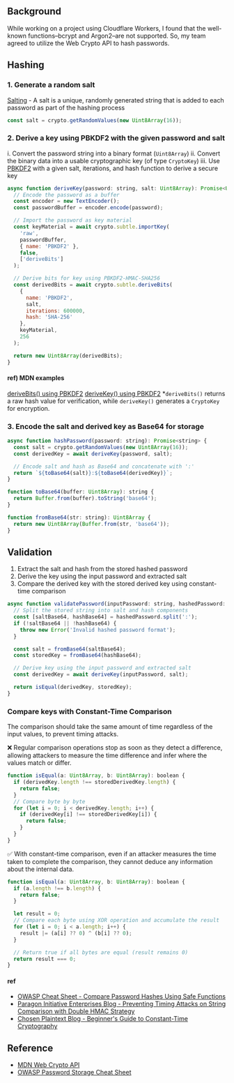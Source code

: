 ## Background

While working on a project using Cloudflare Workers, I found that the well-known functions–bcrypt and Argon2–are not supported. So, my team agreed to utilize the Web Crypto API to hash passwords.

## Hashing

### 1. Generate a random salt

[Salting](https://cheatsheetseries.owasp.org/cheatsheets/Password_Storage_Cheat_Sheet.html#salting) - A salt is a unique, randomly generated string that is added to each password as part of the hashing process

```js
const salt = crypto.getRandomValues(new Uint8Array(16));
```

### 2. Derive a key using PBKDF2 with the given password and salt

i. Convert the password string into a binary format (`Uint8Array`)
ii. Convert the binary data into a usable cryptographic key (of type `CryptoKey`)
iii. Use [PBKDF2](https://cheatsheetseries.owasp.org/cheatsheets/Password_Storage_Cheat_Sheet.html#pbkdf2) with a given salt, iterations, and hash function to derive a secure key

```js
async function deriveKey(password: string, salt: Uint8Array): Promise<Uint8Array> {
  // Encode the password as a buffer
  const encoder = new TextEncoder();
  const passwordBuffer = encoder.encode(password);

  // Import the password as key material
  const keyMaterial = await crypto.subtle.importKey(
    'raw',
    passwordBuffer,
    { name: 'PBKDF2' },
    false,
    ['deriveBits']
  );

  // Derive bits for key using PBKDF2-HMAC-SHA256
  const derivedBits = await crypto.subtle.deriveBits(
    {
      name: 'PBKDF2',
      salt,
      iterations: 600000,
      hash: 'SHA-256'
    },
    keyMaterial,
    256
  );

  return new Uint8Array(derivedBits);
}
```

#### ref) MDN examples
[deriveBits() using PBKDF2](https://developer.mozilla.org/en-US/docs/Web/API/SubtleCrypto/deriveBits#pbkdf2)
[deriveKey() using PBKDF2](https://developer.mozilla.org/en-US/docs/Web/API/SubtleCrypto/deriveKey#pbkdf2_derive_aes_key_from_password)
*`deriveBits()` returns a raw hash value for verification, while `deriveKey()` generates a `CryptoKey` for encryption.

### 3. Encode the salt and derived key as Base64 for storage

```js
async function hashPassword(password: string): Promise<string> {
  const salt = crypto.getRandomValues(new Uint8Array(16));
  const derivedKey = await deriveKey(password, salt);

  // Encode salt and hash as Base64 and concatenate with ':'
  return `${toBase64(salt)}:${toBase64(derivedKey)}`;
}

function toBase64(buffer: Uint8Array): string {
  return Buffer.from(buffer).toString('base64');
}

function fromBase64(str: string): Uint8Array {
  return new Uint8Array(Buffer.from(str, 'base64'));
}
```

## Validation

1. Extract the salt and hash from the stored hashed password
2. Derive the key using the input password and extracted salt
3. Compare the derived key with the stored derived key using constant-time comparison

```js
async function validatePassword(inputPassword: string, hashedPassword: string): Promise<boolean> {
  // Split the stored string into salt and hash components
  const [saltBase64, hashBase64] = hashedPassword.split(':');
  if (!saltBase64 || !hashBase64) {
    throw new Error('Invalid hashed password format');
  }

  const salt = fromBase64(saltBase64);
  const storedKey = fromBase64(hashBase64);

  // Derive key using the input password and extracted salt
  const derivedKey = await deriveKey(inputPassword, salt);

  return isEqual(derivedKey, storedKey);
}
```

### Compare keys with Constant-Time Comparison

The comparison should take the same amount of time regardless of the input values, to prevent timing attacks.

❌ Regular comparison operations stop as soon as they detect a difference, allowing attackers to measure the time difference and infer where the values match or differ.
```js
function isEqual(a: Uint8Array, b: Uint8Array): boolean {
  if (derivedKey.length !== storedDerivedKey.length) {
    return false;
  }
  // Compare byte by byte
  for (let i = 0; i < derivedKey.length; i++) {
    if (derivedKey[i] !== storedDerivedKey[i]) {
      return false;
    }
  }
}
```
✅ With constant-time comparison, even if an attacker measures the time taken to complete the comparison, they cannot deduce any information about the internal data.
```js
function isEqual(a: Uint8Array, b: Uint8Array): boolean {
  if (a.length !== b.length) {
    return false;
  }

  let result = 0;
  // Compare each byte using XOR operation and accumulate the result
  for (let i = 0; i < a.length; i++) {
    result |= (a[i] ?? 0) ^ (b[i] ?? 0);
  }

  // Return true if all bytes are equal (result remains 0)
  return result === 0;
}
```

#### ref
- [OWASP Cheat Sheet - Compare Password Hashes Using Safe Functions](https://cheatsheetseries.owasp.org/cheatsheets/Authentication_Cheat_Sheet.html#compare-password-hashes-using-safe-functions)
- [Paragon Initiative Enterprises Blog - Preventing Timing Attacks on String Comparison with Double HMAC Strategy](https://paragonie.com/blog/2015/11/preventing-timing-attacks-on-string-comparison-with-double-hmac-strategy)
- [Chosen Plaintext Blog - Beginner's Guide to Constant-Time Cryptography](https://www.chosenplaintext.ca/articles/beginners-guide-constant-time-cryptography.html)

## Reference

- [MDN Web Crypto API](https://developer.mozilla.org/en-US/docs/Web/API/Web_Crypto_API)
- [OWASP Password Storage Cheat Sheet](https://cheatsheetseries.owasp.org/cheatsheets/Password_Storage_Cheat_Sheet.html)
